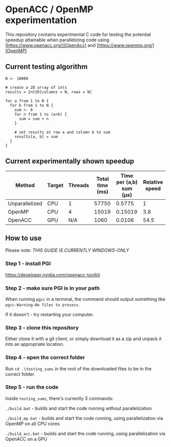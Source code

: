 # OpenACC / OpenMP experimentation

This repository contains experimental C code for testing the potential speedup attainable when parallelizing code using [https://www.openacc.org/](OpenAcc) and [https://www.openmp.org/](OpenMP)

## Current testing algorithm

```pseudo
N <- 10000

# create a 2D array of ints
results = Int2D[columns = N, rows = N]

for a from 1 to N {
  for b from 1 to N {
    sum <- 0
    for n from 1 to (a+b) {
      sum = sum + n
    }

    # set results at row a and column b to sum
    results[a, b] = sum
  }
}
```

## Current experimentally shown speedup

| Method         | Target | Threads | Total time (ms) | Time per (a,b) sum (μs) | Relative speed |
| -------------- | ------ | ------- | --------------- | ----------------------- | -------------- |
| Unparallelized | CPU    | 1       | 57750           | 0.5775                  | 1              |
| OpenMP         | CPU    | 4       | 15019           | 0.15019                 | 3.8            |
| OpenACC        | GPU    | N/A     | 1060            | 0.0106                  | 54.5           |

## How to use

Please note:
_THIS GUIDE IS CURRENTLY WINDOWS-ONLY_

### Step 1 - install PGI

https://developer.nvidia.com/openacc-toolkit

### Step 2 - make sure PGI is in your path

When running `pgcc` in a terminal, the command should output something like `pgcc-Warning-No files to process`.

If it doesn't - try restarting your computer.

### Step 3 - clone this repository

Either clone it with a git client, or simply download it as a zip and unpack it into an appropriate location.

### Step 4 - open the correct folder
Run `cd .\testing_sums` in the root of the downloaded files to be in the correct folder.

### Step 5 - run the code

Inside `testing_sums`, there's currently 3 commands:

`./build.bat` - builds and start the code running without parallelization

`./build_mp.bat` - builds and start the code running, using parallelization via OpenMP on all CPU cores

`./build_acc.bat` - builds and start the code running, using parallelization via OpenACC on a GPU
